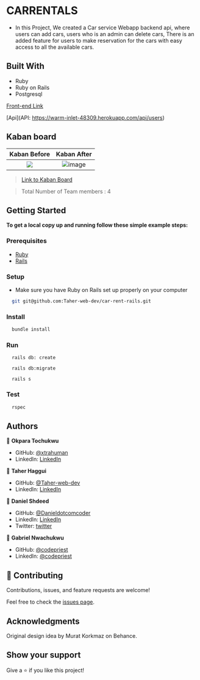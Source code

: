# CARRENTALS
- In this Project, We created a Car service Webapp backend api, where users can add cars, users who is an admin can delete cars, There is an added feature for users to make reservation for the cars with easy access to all the available cars.


## Built With

- Ruby
- Ruby on Rails
- Postgresql


[Front-end Link](https://github.com/Taher-web-dev/car-rent-front-end/)

[Api](API: https://warm-inlet-48309.herokuapp.com/api/users)

## Kaban board

Kaban Before                             |  Kaban After
:---------------------------------------:|:---------------------------------------:
![](https://user-images.githubusercontent.com/85107514/159885633-744d6cab-e061-4df2-b9a3-06bcbfe2f3f8.png)        |  ![image](https://user-images.githubusercontent.com/43564324/162181362-52eb2178-3ebd-408a-ab52-f79332669027.png)

> [Link to Kaban Board](https://github.com/Taher-web-dev/car-rent-rails/projects/1)

> Total Number of Team members : 4


## Getting Started

**To get a local copy up and running follow these simple example steps:**

### Prerequisites

- [Ruby](https://www.ruby-lang.org/en/)
- [Rails](https://gorails.com/)

### Setup

- Make sure you have Ruby on Rails set up properly on your computer

``` sh
  git git@github.com:Taher-web-dev/car-rent-rails.git

```

### Install

```sh
  bundle install
```

### Run

```
  rails db: create
```

```
  rails db:migrate
```

```
  rails s
```

### Test

```sh
  rspec
```


## Authors

👤 **Okpara Tochukwu**

- GitHub: [@xtrahuman](https://github.com/xtrahuman)
- LinkedIn: [LinkedIn](https://linkedin.com/in/tochukwuokpara)

👤 **Taher Haggui**

- GitHub: [@Taher-web-dev](https://github.com/Taher-web-dev)
- LinkedIn: [LinkedIn](https://www.linkedin.com/in/taher-haggui/)

👤 **Daniel Shdeed**

- GitHub: [@Danieldotcomcoder](https://github.com/Danieldotcomcoder)
- LinkedIn: [LinkedIn](https://www.linkedin.com/in/daniel-shdeed/)
- Twitter: [twitter](https://twitter.com/DannyDotcoder)

👤 **Gabriel Nwachukwu**

- GitHub: [@codepriest](https://github.com/gabrielcoder247)
- LinkedIn: [@codepriest](https://www.linkedin.com/in/gabriel-nwachukwu-209613173/)

## 🤝 Contributing

Contributions, issues, and feature requests are welcome!

Feel free to check the [issues page](../../issues/).

## Acknowledgments

Original design idea by Murat Korkmaz on Behance.

## Show your support

Give a ⭐️ if you like this project!
